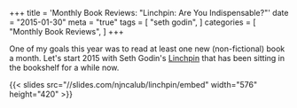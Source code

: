 +++
title = 'Monthly Book Reviews: "Linchpin:​ Are You Indispensable?"'
date = "2015-01-30"
meta = "true"
tags = [
    "seth godin",
]
categories = [
    "Monthly Book Reviews",
]
+++

One of my goals this year was to read at least one new (non-fictional) book a month. Let's start 2015 with Seth Godin's [Linchpin](https://www.amazon.com/Linchpin-Are-Indispensable-Seth-Godin/dp/1591844096) that has been sitting in the bookshelf for a while now.

{{< slides src="//slides.com/njncalub/linchpin/embed" width="576" height="420" >}}
